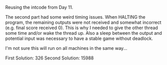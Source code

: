 Reusing the intcode from Day 11.

The second part had some weird timing issues.
When HALTING the program, the remaining outputs were not received and somewhat incorrect (e.g. final score received 0).
This is why I needed to give the other thread some time and/or wake the thread up.
Also a sleep between the output and potential input was necessary to have a stable game without deadlock.

I'm not sure this will run on all machines in the same way...

First Solution: 326
Second Solution: 15988

